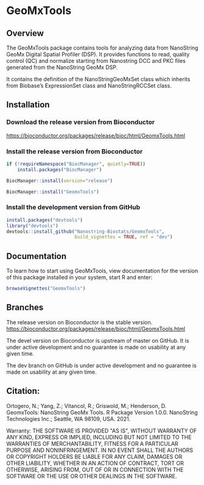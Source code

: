 
# GeoMxTools

## Overview

The GeoMxTools package contains tools for analyzing data from
NanoString GeoMx Digital Spatial Profiler (DSP). It provides functions
to read, quality control (QC) and normalize starting from Nanostring
DCC and PKC files generated from the NanoString GeoMx DSP.

It contains the definition of the NanoStringGeoMxSet class which
inherits from Biobase’s ExpressionSet class and NanoStringRCCSet class.

## Installation

### Download the release version from Bioconductor
<https://bioconductor.org/packages/release/bioc/html/GeomxTools.html>

### Install the release version from Bioconductor
``` r
if (!requireNamespace("BiocManager", quietly=TRUE))
    install.packages("BiocManager")

BiocManager::install(version="release")

BiocManager::install("GeomxTools")
```

### Install the development version from GitHub
``` r
install.packages("devtools")
library("devtools")
devtools::install_github("Nanostring-Biostats/GeomxTools", 
                         build_vignettes = TRUE, ref = "dev")
```

## Documentation

To learn how to start using GeoMxTools, view documentation for the
version of this package installed in your system, start R and enter:

``` r
browseVignettes("GeomxTools")
```

## Branches
The release version on Bioconductor is the stable version.
<https://bioconductor.org/packages/release/bioc/html/GeomxTools.html>

The devel version on Bioconductor is upstream of master on GitHub.
It is under active development and no guarantee is made on usability
at any given time.

The dev branch on GitHub is under active development and no guarantee 
is made on usability at any given time.

## Citation:
Ortogero, N.; Yang, Z.; Vitancol, R.; Griswold, M.; Henderson, D. 
GeomxTools: NanoString GeoMx Tools. R Package Version 1.0.0. 
NanoString Technologies Inc.; Seattle, WA 98109, USA. 2021. 

Warranty:  THE SOFTWARE IS PROVIDED "AS IS", WITHOUT WARRANTY OF ANY KIND, EXPRESS OR IMPLIED, INCLUDING BUT NOT LIMITED TO THE WARRANTIES OF MERCHANTABILITY, FITNESS FOR A PARTICULAR PURPOSE AND NONINFRINGEMENT. IN NO EVENT SHALL THE AUTHORS OR COPYRIGHT HOLDERS BE LIABLE FOR ANY CLAIM, DAMAGES OR OTHER LIABILITY, WHETHER IN AN ACTION OF CONTRACT, TORT OR OTHERWISE, ARISING FROM, OUT OF OR IN CONNECTION WITH THE SOFTWARE OR THE USE OR OTHER DEALINGS IN THE SOFTWARE.
